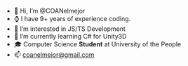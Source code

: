 - 👋 Hi, I’m @COANelmejor
- ⌚️ I have 9+ years of experience coding.
- 👀 I’m interested in JS/TS Development
- 🌱 I’m currently learning C# for Unity3D
- 🎓 Computer Science **Student** at University of the People
- 📫 coanelmejor@gmail.com

<!---
COANelmejor/COANelmejor is a ✨ special ✨ repository because its `README.md` (this file) appears on your GitHub profile.
You can click the Preview link to take a look at your changes.
--->
